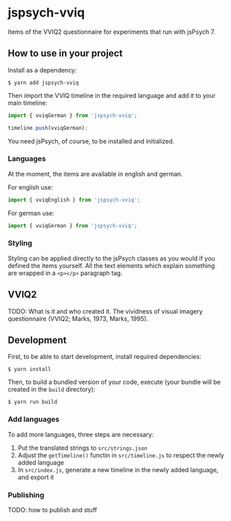 # jspsych-vviq

Items of the VVIQ2 questionnaire for experiments that run with jsPsych 7.

## How to use in your project

Install as a dependency:

```console
$ yarn add jspsych-vviq
```

Then import the VVIQ timeline in the required language and add it to your main timeline:

```javascript
import { vviqGerman } from 'jspsych-vviq';

timeline.push(vviqGerman);
```

You need jsPsych, of course, to be installed and initialized.

### Languages

At the moment, the items are available in english and german.

For english use:

```javascript
import { vviqEnglish } from 'jspsych-vviq';
```

For german use:

```javascript
import { vviqGerman } from 'jspsych-vviq';
```

### Styling

Styling can be applied directly to the jsPsych classes as you would if you defined the items yourself. All the text elements which explain something are wrapped in a `<p></p>` paragraph tag.

## VVIQ2

TODO: What is it and who created it. The vividness of visual imagery questionnaire (VVIQ2; Marks, 1973, Marks, 1995).

## Development

First, to be able to start development, install required dependencies:

```console
$ yarn install
```

Then, to build a bundled version of your code, execute (your bundle will be created in the `build` directory):

```console
$ yarn run build
```

### Add languages

To add more languages, three steps are necessary:

1. Put the translated strings to `src/strings.json`
2. Adjust the `getTimeline()` functin in `src/timeline.js` to respect the newly added language
3. In `src/index.js`, generate a new timeline in the newly added language, and export it

### Publishing

TODO: how to publish and stuff

